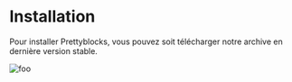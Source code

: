 # Installation

Pour installer Prettyblocks, vous pouvez soit télécharger notre archive en dernière version stable. 

<!-- ![Pretty blocks](./logo-prettyblocks-x2.png) -->
<img :src="$withBase('/hello-prettyblocks.png')" alt="foo" class="width: 100%">